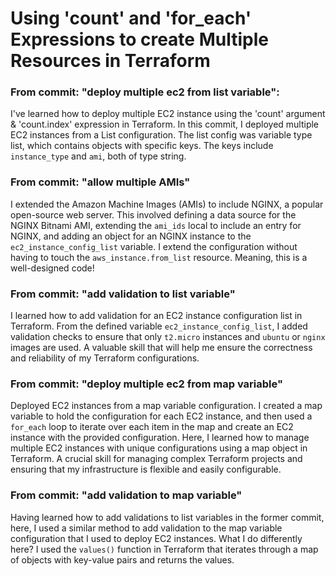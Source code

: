 # Using 'count' and 'for_each' Expressions to create Multiple Resources in Terraform

### From commit: "deploy multiple ec2 from list variable":
I've learned how to deploy multiple EC2 instance using the 'count' argument & 'count.index' expression in Terraform. In this commit, I deployed multiple EC2 instances from a List configuration. The list config was variable type list, which contains objects with specific keys. The keys include `instance_type` and `ami`, both of type string.

### From commit: "allow multiple AMIs"
I extended the Amazon Machine Images (AMIs) to include NGINX, a popular open-source web server. This involved defining a data source for the NGINX Bitnami AMI, extending the `ami_ids` local to include an entry for NGINX, and adding an object for an NGINX instance to the `ec2_instance_config_list` variable. I extend the configuration without having to touch the `aws_instance.from_list` resource. Meaning, this is a well-designed code!

### From commit: "add validation to list variable" 
I learned how to add validation for an EC2 instance configuration list in Terraform. From the defined variable `ec2_instance_config_list`, I added validation checks to ensure that only `t2.micro` instances and `ubuntu` or `nginx` images are used. A valuable skill that will help me ensure the correctness and reliability of my Terraform configurations.

### From commit: "deploy multiple ec2 from map variable"
Deployed EC2 instances from a map variable configuration.
I created a map variable to hold the configuration for each EC2 instance, and then used a `for_each` loop to iterate over each item in the map and create an EC2 instance with the provided configuration.
Here,  I learned how to manage multiple EC2 instances with unique configurations using a map object in Terraform. A crucial skill for managing complex Terraform projects and ensuring that my infrastructure is flexible and easily configurable.

### From commit: "add validation to map variable"
Having learned how to add validations to list variables in the former commit, here, I used a similar method to add validation to the map variable configuration that I used to deploy EC2 instances.
What I do differently here? I used the `values()` function in Terraform that iterates through a map of objects with key-value pairs and returns the values.